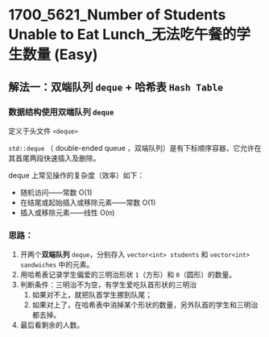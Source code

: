 # 1700_5621_Number of Students Unable to Eat Lunch_无法吃午餐的学生数量 (Easy)



## 解法一：双端队列 `deque` + 哈希表 `Hash Table`

### 数据结构使用**双端队列** `deque`

定义于头文件 `<deque>`

`std::deque` （ double-ended queue ，双端队列）是有下标顺序容器，它允许在其首尾两段快速插入及删除。

deque 上常见操作的复杂度（效率）如下：

- 随机访问——常数 O(1)
- 在结尾或起始插入或移除元素——常数 O(1)
- 插入或移除元素——线性 O(n)



### 思路：

1. 开两个**双端队列** `deque`，分别存入 `vector<int> students` 和 `vector<int> sandwiches` 中的元素。
2. 用哈希表记录学生偏爱的三明治形状 `1`（方形）和 `0`（圆形）的数量。
3. 判断条件：三明治不为空，有学生爱吃队首形状的三明治
   1. 如果对不上，就把队首学生挪到队尾；
   2. 如果对上了，在哈希表中消掉某个形状的数量，另外队首的学生和三明治都去掉。
4. 最后看剩余的人数。